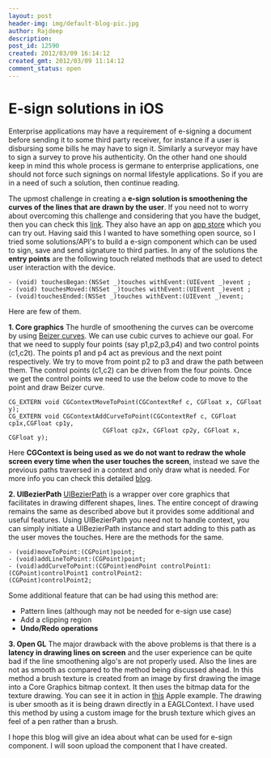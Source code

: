 ```yaml
---
layout: post
header-img: img/default-blog-pic.jpg
author: Rajdeep
description: 
post_id: 12590
created: 2012/03/09 16:14:12
created_gmt: 2012/03/09 11:14:12
comment_status: open
---
```


# E-sign solutions in iOS

Enterprise applications may have a requirement of e-signing a document before sending it to some third party receiver, for instance if a user is disbursing some bills he may have to sign it. Similarly a surveyor may have to sign a survey to prove his authenticity. On the other hand one should keep in mind this whole process is germane to enterprise applications, one should not force such signings on normal lifestyle applications. So if you are in a need of such a solution, then continue reading. 

The upmost challenge in creating a **e-sign solution is smoothening the curves of the lines that are drawn by the user**. If you need not to worry about overcoming this challenge and considering that you have the budget, then you can check this [link][1]. They also have an app on [app store][2] which you can try out. Having said this I wanted to have something open source, so I tried some solutions/API's to build a e-sign component which can be used to sign, save and send signature to third parties. In any of the solutions the **entry points** are the following touch related methods that are used to detect user interaction with the device. 
    
    
    - (void) touchesBegan:(NSSet _)touches withEvent:(UIEvent _)event ;
    - (void) touchesMoved:(NSSet _)touches withEvent:(UIEvent _)event ;
    - (void)touchesEnded:(NSSet _)touches withEvent:(UIEvent _)event;
    

Here are few of them. 

**1\. Core graphics** The hurdle of smoothening the curves can be overcome by using [Beizer curves][3]. We can use cubic curves to achieve our goal. For that we need to supply four points (say p1,p2,p3,p4) and two control points (c1,c2t). The points p1 and p4 act as previous and the next point respectively. We try to move from point p2 to p3 and draw the path between them. The control points (c1,c2) can be driven from the four points. Once we get the control points we need to use the below code to move to the point and draw Beizer curve. 
    
    
    CG_EXTERN void CGContextMoveToPoint(CGContextRef c, CGFloat x, CGFloat y);
    CG_EXTERN void CGContextAddCurveToPoint(CGContextRef c, CGFloat cp1x,CGFloat cp1y,
                              CGFloat cp2x, CGFloat cp2y, CGFloat x, CGFloat y);
    

Here **CGContext is being used as we do not want to redraw the whole screen every time when the user touches the screen**, instead we save the previous paths traversed in a context and only draw what is needed. For more info you can check this detailed [blog][4].

**2\. UIBezierPath** [UIBezierPath][5] is a wrapper over core graphics that facilitates in drawing different shapes, lines. The entire concept of drawing remains the same as described above but it provides some additional and useful features. Using UIBezierPath you need not to handle context, you can simply initiate a UIBezierPath instance and start adding to this path as the user moves the touches. Here are the methods for the same. 
    
    
    - (void)moveToPoint:(CGPoint)point;
    - (void)addLineToPoint:(CGPoint)point;
    - (void)addCurveToPoint:(CGPoint)endPoint controlPoint1:(CGPoint)controlPoint1 controlPoint2:
    (CGPoint)controlPoint2;
    

Some additional feature that can be had using this method are: 

  * Pattern lines (although may not be needed for e-sign use case)
  * Add a clipping region
  * **Undo/Redo operations**

**3\. Open GL** The major drawback with the above problems is that there is a **latency in drawing lines on screen** and the user experience can be quite bad if the line smoothening algo's are not properly used. Also the lines are not as smooth as compared to the method being discussed ahead. In this method a brush texture is created from an image by first drawing the image into a Core Graphics bitmap context. It then uses the bitmap data for the texture drawing. You can see it in action in [this][6] Apple example. The drawing is uber smooth as it is being drawn directly in a EAGLContext. I have used this method by using a custom image for the brush texture which gives an feel of a pen rather than a brush.

I hope this blog will give an idea about what can be used for e-sign component. I will soon upload the component that I have created. 

   [1]: http://tenonedesign.com/t1autograph.php
   [2]: http://itunes.apple.com/us/app/autograph/id339423436?mt=8
   [3]: http://en.wikipedia.org/wiki/B%C3%A9zier_curve
   [4]: http://blog.effectiveui.com/?p=8105
   [5]: https://developer.apple.com/library/ios/#DOCUMENTATION/UIKit/Reference/UIBezierPath_class/Reference/Reference.html
   [6]: https://developer.apple.com/library/ios/#samplecode/GLPaint/Introduction/Intro.html